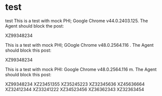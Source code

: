 # test
test
This is a test with mock PHI; Google Chrome v44.0.2403.125. The Agent should block the post:

XZ99348234

This is a test with mock PHI; GOogle Chrome v48.0.2564.116 . The Agent should block this post:

XZ99348234

This is a test with mock PHI: Google Chrome v48.0.2564.116 m. The Agent should block this post:

XZ99348234
XZ23451355
XZ35245223
XZ32345636
XZ45636664
XZ32412344
XZ33241222
XZ34523456
XZ36362343
XZ32363454
